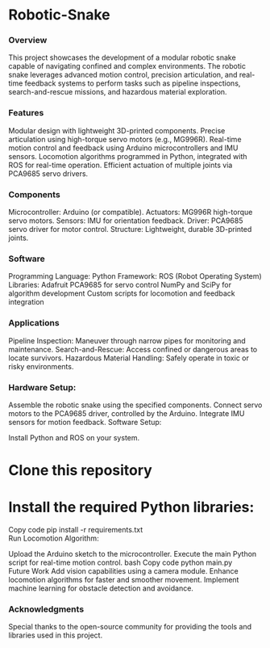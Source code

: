 # Robotic-Snake
### Overview
This project showcases the development of a modular robotic snake capable of navigating confined and complex environments. The robotic snake leverages advanced motion control, precision articulation, and real-time feedback systems to perform tasks such as pipeline inspections, search-and-rescue missions, and hazardous material exploration.

### Features
Modular design with lightweight 3D-printed components.
Precise articulation using high-torque servo motors (e.g., MG996R).
Real-time motion control and feedback using Arduino microcontrollers and IMU sensors.
Locomotion algorithms programmed in Python, integrated with ROS for real-time operation.
Efficient actuation of multiple joints via PCA9685 servo drivers.

### Components
Microcontroller: Arduino (or compatible).
Actuators: MG996R high-torque servo motors.
Sensors: IMU for orientation feedback.
Driver: PCA9685 servo driver for motor control.
Structure: Lightweight, durable 3D-printed joints.

### Software
Programming Language: Python
Framework: ROS (Robot Operating System)
Libraries:
Adafruit PCA9685 for servo control
NumPy and SciPy for algorithm development
Custom scripts for locomotion and feedback integration

### Applications
Pipeline Inspection: Maneuver through narrow pipes for monitoring and maintenance.
Search-and-Rescue: Access confined or dangerous areas to locate survivors.
Hazardous Material Handling: Safely operate in toxic or risky environments.


### Hardware Setup:
Assemble the robotic snake using the specified components.
Connect servo motors to the PCA9685 driver, controlled by the Arduino.
Integrate IMU sensors for motion feedback.
Software Setup:

Install Python and ROS on your system.
# Clone this repository
# Install the required Python libraries:
Copy code
pip install -r requirements.txt  
Run Locomotion Algorithm:

Upload the Arduino sketch to the microcontroller.
Execute the main Python script for real-time motion control.
bash
Copy code
python main.py  
Future Work
Add vision capabilities using a camera module.
Enhance locomotion algorithms for faster and smoother movement.
Implement machine learning for obstacle detection and avoidance.
### Acknowledgments
Special thanks to the open-source community for providing the tools and libraries used in this project.
